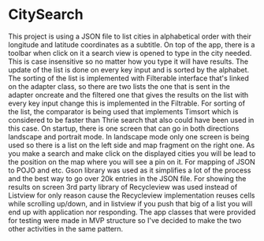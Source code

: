 # CitySearch

This project is using a JSON file to list cities in alphabetical order with their longitude and latitude coordinates as a subtitle. On top of the app, there is a toolbar when click on it a search view is opened to type in the city needed. This is case insensitive so no matter how you type it will have results. The update of the list is done on every key input and is sorted by the alphabet.
The sorting of the list is implemented with Filterable interface that's linked on the adapter class, so there are two lists the one that is sent in the adapter oncreate and the filtered one that gives the results on the list with every key input change this is implemented in the Filtrable. For sorting of the list, the comparator is being used that implements Timsort which is considered to be faster than Thrie search that also could have been used in this case.
On startup, there is one screen that can go in both directions landscape and portrait mode. In landscape mode only one screen is being used so there is a list on the left side and map fragment on the right one. As you make a search and make click on the displayed cities you will be lead to the position on the map where you will see a pin on it.
For mapping of JSON to POJO and etc. Gson library was used as it simplifies a lot of the process and the best way to go over 20k entries in the JSON file. For showing the results on screen 3rd party library of Recycleview was used instead of Listview for only reason cause the Recycleview implementation reuses cells while scrolling up/down, and in listview if you push that big of a list you will end up with application nor responding.
The app classes that were provided for testing were made in MVP structure so I've decided to make the two other activities in the same pattern.
